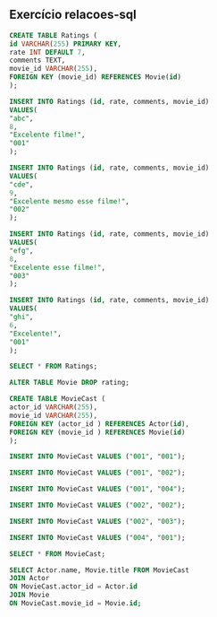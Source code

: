 ## Exercício relacoes-sql

```sql 
CREATE TABLE Ratings (
id VARCHAR(255) PRIMARY KEY,
rate INT DEFAULT 7,
comments TEXT,
movie_id VARCHAR(255),
FOREIGN KEY (movie_id) REFERENCES Movie(id)
);
```

```sql
INSERT INTO Ratings (id, rate, comments, movie_id) 
VALUES(
"abc",
8,
"Excelente filme!",
"001"
);
```

```sql
INSERT INTO Ratings (id, rate, comments, movie_id) 
VALUES(
"cde",
9,
"Excelente mesmo esse filme!",
"002"
);
```

```sql
INSERT INTO Ratings (id, rate, comments, movie_id) 
VALUES(
"efg",
8,
"Excelente esse filme!",
"003"
);
```

```sql
INSERT INTO Ratings (id, rate, comments, movie_id) 
VALUES(
"ghi",
6,
"Excelente!",
"001"
);
```


<!-- INSERT INTO Ratings (id, rate, comments, movie_id) 
-- VALUES(
-- "ajc",
-- 9,
-- "Excelente filme!",
-- "007"
-- ); -->

```sql
SELECT * FROM Ratings;
```

<!-- -- Error Code: 1452. Cannot add or update a child row: a foreign key constraint fails (`ailton-thaila-esteves`.`Ratings`, CONSTRAINT `Ratings_ibfk_1` FOREIGN KEY (`movie_id`) REFERENCES `Movie` (`id`)) -->

```sql
ALTER TABLE Movie DROP rating;
```

<!-- DELETE FROM Movie WHERE id="002";
-- Error Code: 1451. Cannot delete or update a parent row: a foreign key constraint fails (`ailton-thaila-esteves`.`Ratings`, CONSTRAINT `Ratings_ibfk_1` FOREIGN KEY (`movie_id`) REFERENCES `Movie` (`id`)) -->

```sql 
CREATE TABLE MovieCast (
actor_id VARCHAR(255),
movie_id VARCHAR(255),
FOREIGN KEY (actor_id ) REFERENCES Actor(id), 
FOREIGN KEY (movie_id ) REFERENCES Movie(id)
);
```

```sql
INSERT INTO MovieCast VALUES ("001", "001");
```

```sql
INSERT INTO MovieCast VALUES ("001", "002");
```

```sql
INSERT INTO MovieCast VALUES ("001", "004");
```

```sql
INSERT INTO MovieCast VALUES ("002", "002");
```

```sql
INSERT INTO MovieCast VALUES ("002", "003");
```

```sql
INSERT INTO MovieCast VALUES ("004", "001");
```

<!-- INSERT INTO MovieCast VALUES ("007", "001");
-- Error Code: 1452. Cannot add or update a child row: a foreign key constraint fails (`ailton-thaila-esteves`.`MovieCast`, CONSTRAINT `MovieCast_ibfk_1` FOREIGN KEY (`actor_id`) REFERENCES `Actor` (`id`)) -->

<!-- DELETE FROM Movie WHERE id="002";
-- Error Code: 1451. Cannot delete or update a parent row: a foreign key constraint fails (`ailton-thaila-esteves`.`MovieCast`, CONSTRAINT `MovieCast_ibfk_2` FOREIGN KEY (`movie_id`) REFERENCES `Movie` (`id`)) -->

```sql
SELECT * FROM MovieCast;
```

```sql
SELECT Actor.name, Movie.title FROM MovieCast
JOIN Actor
ON MovieCast.actor_id = Actor.id
JOIN Movie
ON MovieCast.movie_id = Movie.id;
```